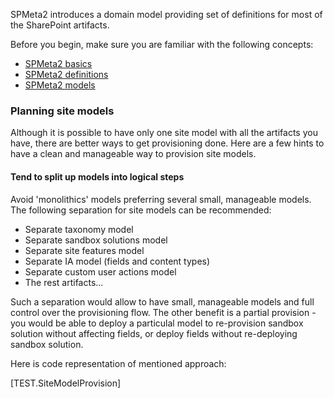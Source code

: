 ﻿<properties
	pageTitle="Site model"
    pageName="sitemodel"
    parentPageId="spmeta2/models"
/>

SPMeta2 introduces a domain model providing set of definitions for most of the SharePoint artifacts.

Before you begin, make sure you are familiar with the following concepts:

* [SPMeta2 basics](http://docs.subpointsolutions.com/spmeta2/basics/)
* [SPMeta2 definitions](http://docs.subpointsolutions.com/spmeta2/definitions/)
* [SPMeta2 models](http://docs.subpointsolutions.com/spmeta2/models/)

### Planning site models

Although it is possible to have only one site model with all the artifacts you have, there are better ways to get provisioning done. Here are a few hints to have a clean and manageable way to provision site models.

#### Tend to split up models into logical steps

Avoid 'monolithics' models preferring several small, manageable models. The following separation for site models can be recommended:

* Separate taxonomy model
* Separate sandbox solutions model
* Separate site features model
* Separate IA model (fields and content types)
* Separate custom user actions model
* The rest artifacts...

Such a separation would allow to have small, manageable models and full control over the provisioning flow. The other benefit is a partial provision - you would be able to deploy a particulal model to re-provision sandbox solution without affecting fields, or deploy fields without re-deploying sandbox solution.

Here is code representation of mentioned approach:

[TEST.SiteModelProvision]